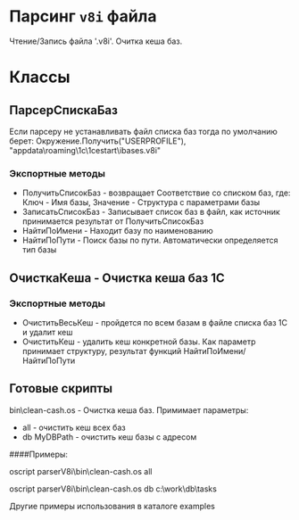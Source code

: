Парсинг `v8i` файла
===

Чтение/Запись файла '.v8i'.
Очитка кеша баз.

Классы
===

ПарсерСпискаБаз
---

Если парсеру не устанавливать файл списка баз тогда по умолчанию берет: Окружение.Получить("USERPROFILE"), "appdata\roaming\1c\1cestart\ibases.v8i"

### Экспортные методы

- ПолучитьСписокБаз - возвращает Соответствие со списком баз, где: Ключ - Имя базы, Значение - Структура с параметрами базы
- ЗаписатьСписокБаз - Записывает список баз в файл, как источник принимается результат от ПолучитьСписокБаз
- НайтиПоИмени -  Находит базу по наименованию
- НайтиПоПути - Поиск базы по пути. Автоматически определяется тип базы



ОчисткаКеша - Очистка кеша баз 1С
---

### Экспортные методы
- ОчиститьВесьКеш - пройдется по всем базам в файле списка баз 1С и удалит кеш
- ОчиститьКеш - удалить кеш конкретной базы. Как параметр принимает структуру, результат функций НайтиПоИмени/НайтиПоПути

## Готовые скрипты

bin\clean-cash.os - Очистка кеша баз. Примимает параметры:
- all - очистить кеш всех баз
- db MyDBPath - очистить кеш базы с адресом <MyDBPath>

####Примеры:

oscript parserV8i\bin\clean-cash.os all

oscript parserV8i\bin\clean-cash.os db c:\work\db\tasks

Другие примеры использования в каталоге examples